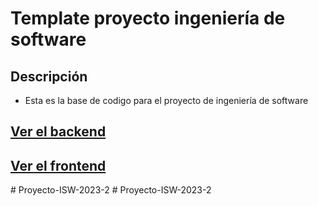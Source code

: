 # Template proyecto ingeniería de software

## Descripción

- Esta es la base de codigo para el proyecto de ingeniería de software

## [Ver el backend](./backend/Backend.md)
## [Ver el frontend](./frontend/Frontend.md)
#   P r o y e c t o - I S W - 2 0 2 3 - 2  
 #   P r o y e c t o - I S W - 2 0 2 3 - 2  
 